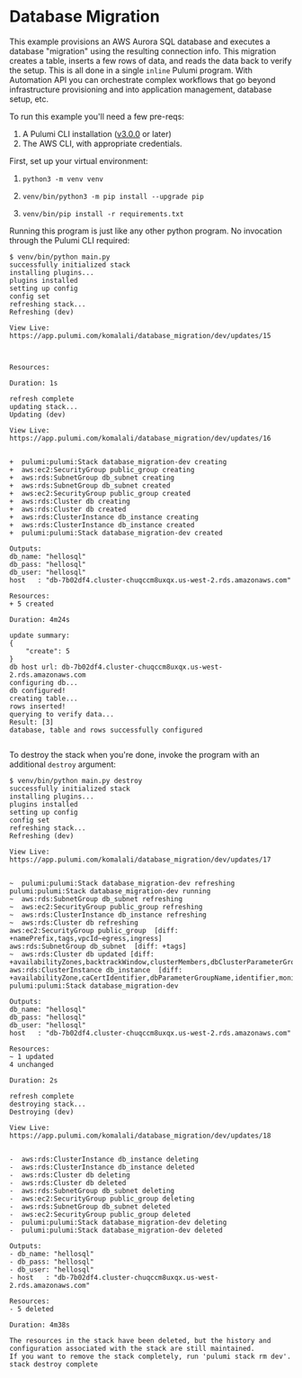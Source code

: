 # Database Migration

This example provisions an AWS Aurora SQL database and executes a database "migration" using the resulting connection info. This migration creates a table, inserts a few rows of data, and reads the data back to verify the setup. This is all done in a single `inline` Pulumi program. With Automation API you can orchestrate complex workflows that go beyond infrastructure provisioning and into application management, database setup, etc.

To run this example you'll need a few pre-reqs:
1. A Pulumi CLI installation ([v3.0.0](https://www.pulumi.com/docs/get-started/install/versions/) or later)
2. The AWS CLI, with appropriate credentials.

First, set up your virtual environment:
1. ```shell
   python3 -m venv venv
   ```
2. ```shell
   venv/bin/python3 -m pip install --upgrade pip
   ```
3. ```shell
   venv/bin/pip install -r requirements.txt
   ```
Running this program is just like any other python program. No invocation through the Pulumi CLI required:

```shell
$ venv/bin/python main.py
successfully initialized stack
installing plugins...
plugins installed
setting up config
config set
refreshing stack...
Refreshing (dev)

View Live: https://app.pulumi.com/komalali/database_migration/dev/updates/15



Resources:

Duration: 1s

refresh complete
updating stack...
Updating (dev)

View Live: https://app.pulumi.com/komalali/database_migration/dev/updates/16


+  pulumi:pulumi:Stack database_migration-dev creating
+  aws:ec2:SecurityGroup public_group creating
+  aws:rds:SubnetGroup db_subnet creating
+  aws:rds:SubnetGroup db_subnet created
+  aws:ec2:SecurityGroup public_group created
+  aws:rds:Cluster db creating
+  aws:rds:Cluster db created
+  aws:rds:ClusterInstance db_instance creating
+  aws:rds:ClusterInstance db_instance created
+  pulumi:pulumi:Stack database_migration-dev created

Outputs:
db_name: "hellosql"
db_pass: "hellosql"
db_user: "hellosql"
host   : "db-7b02df4.cluster-chuqccm8uxqx.us-west-2.rds.amazonaws.com"

Resources:
+ 5 created

Duration: 4m24s

update summary: 
{
    "create": 5
}
db host url: db-7b02df4.cluster-chuqccm8uxqx.us-west-2.rds.amazonaws.com
configuring db...
db configured!
creating table...
rows inserted!
querying to verify data...
Result: [3]
database, table and rows successfully configured


```

To destroy the stack when you're done, invoke the program with an additional `destroy` argument:

```shell
$ venv/bin/python main.py destroy
successfully initialized stack
installing plugins...
plugins installed
setting up config
config set
refreshing stack...
Refreshing (dev)

View Live: https://app.pulumi.com/komalali/database_migration/dev/updates/17


~  pulumi:pulumi:Stack database_migration-dev refreshing
pulumi:pulumi:Stack database_migration-dev running
~  aws:rds:SubnetGroup db_subnet refreshing
~  aws:ec2:SecurityGroup public_group refreshing
~  aws:rds:ClusterInstance db_instance refreshing
~  aws:rds:Cluster db refreshing
aws:ec2:SecurityGroup public_group  [diff: +namePrefix,tags,vpcId~egress,ingress]
aws:rds:SubnetGroup db_subnet  [diff: +tags]
~  aws:rds:Cluster db updated [diff: +availabilityZones,backtrackWindow,clusterMembers,dbClusterParameterGroupName,deletionProtection,enabledCloudwatchLogsExports,globalClusterIdentifier,iamDatabaseAuthenticationEnabled,iamRoles,kmsKeyId,port,preferredBackupWindow,preferredMaintenanceWindow,replicationSourceIdentifier,storageEncrypted,tags~masterPassword]
aws:rds:ClusterInstance db_instance  [diff: +availabilityZone,caCertIdentifier,dbParameterGroupName,identifier,monitoringRoleArn,performanceInsightsEnabled,performanceInsightsKmsKeyId,preferredBackupWindow,preferredMaintenanceWindow,tags]
pulumi:pulumi:Stack database_migration-dev

Outputs:
db_name: "hellosql"
db_pass: "hellosql"
db_user: "hellosql"
host   : "db-7b02df4.cluster-chuqccm8uxqx.us-west-2.rds.amazonaws.com"

Resources:
~ 1 updated
4 unchanged

Duration: 2s

refresh complete
destroying stack...
Destroying (dev)

View Live: https://app.pulumi.com/komalali/database_migration/dev/updates/18


-  aws:rds:ClusterInstance db_instance deleting
-  aws:rds:ClusterInstance db_instance deleted
-  aws:rds:Cluster db deleting
-  aws:rds:Cluster db deleted
-  aws:rds:SubnetGroup db_subnet deleting
-  aws:ec2:SecurityGroup public_group deleting
-  aws:rds:SubnetGroup db_subnet deleted
-  aws:ec2:SecurityGroup public_group deleted
-  pulumi:pulumi:Stack database_migration-dev deleting
-  pulumi:pulumi:Stack database_migration-dev deleted

Outputs:
- db_name: "hellosql"
- db_pass: "hellosql"
- db_user: "hellosql"
- host   : "db-7b02df4.cluster-chuqccm8uxqx.us-west-2.rds.amazonaws.com"

Resources:
- 5 deleted

Duration: 4m38s

The resources in the stack have been deleted, but the history and configuration associated with the stack are still maintained.
If you want to remove the stack completely, run 'pulumi stack rm dev'.
stack destroy complete
```
